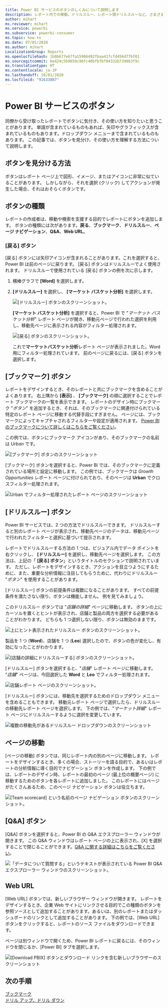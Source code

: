 ```yaml
---
title: Power BI サービスのボタンのしくみについて説明します
description: レポート内での移動、ドリルスルー、レポート間ドリルスルーなど、さまざまなアクションを起動する目的でボタンを利用できます。
author: mihart
ms.reviewer: mihart
ms.service: powerbi
ms.subservice: powerbi-consumer
ms.topic: how-to
ms.date: 07/01/2020
ms.author: mihart
LocalizationGroup: Reports
ms.openlocfilehash: 1b0b677e67fa15906492fbaa41fcfd456d77bf01
ms.sourcegitcommit: be424c5b9659c96fc40bfbfbf04332b739063f9c
ms.translationtype: HT
ms.contentlocale: ja-JP
ms.lasthandoff: 10/01/2020
ms.locfileid: "91633887"
---
```

# <a name="buttons-in-the-power-bi-service"></a>Power BI サービスのボタン
同僚から受け取ったレポートでボタンに気付き、その使い方を知りたいと思うことがあります。 単語が含まれているものもあれば、矢印やグラフィックスが含まれているものもあります。ドロップダウン メニューまで含まれているものもあります。 この記事では、ボタンを見分け、その使い方を理解する方法について説明します。

## <a name="how-to-recognize-a-button"></a>ボタンを見分ける方法
ボタンはレポート ページ上で図形、イメージ、またはアイコンに非常に似ていることがあります。 しかしながら、それを選択 (クリック) してアクションが発生した場合、それはおそらくボタンです。

## <a name="types-of-buttons"></a>ボタンの種類
レポートの作成者は、移動や検索を支援する目的でレポートにボタンを追加します。 ボタンの種類には次があります。**戻る**、**ブックマーク**、**ドリルスルー**、**ページ ナビゲーション**、**Q&A**、**Web URL**。 

### <a name="back-buttons"></a>[戻る] ボタン 
[戻る] ボタンには矢印アイコンが含まれることがあります。これを選択すると、Power BI は前のページに戻ります。  [戻る] ボタンはドリルスルーでよく使用されます。 ドリルスルーで使用されている [戻る] ボタンの例を次に示します。

1. 横棒グラフで **[Word]** を選択します。
1. **[ドリルスルー]** を選択し、 **[マーケット バスケット分析]** を選択します。

    ![[ドリルスルー] ボタンのスクリーンショット。](media/end-user-buttons/power-bi-drillthrough.png)

    **[マーケット バスケット分析]** を選択すると、Power BI で "*マーケット バスケット分析*" レポート ページが開き、移動元ページで行われた選択を利用し、移動先ページに表示される内容がフィルター処理されます。

    ![[戻る] ボタンのスクリーンショット。](media/end-user-buttons/power-bi-go-back.png)

    これで**マーケットバスケット分析**レポート ページが表示されました。Word 用にフィルター処理されています。 前のページに戻るには、[戻る] ボタンを選択します。 

## <a name="bookmark-buttons"></a>[ブックマーク] ボタン
レポートをデザインするとき、そのレポートと共にブックマークを含めることがよくあります。 右上隅から **[表示]** 、 **[ブックマーク]** の順に選択することでレポート ブックマークの一覧を表示できます。 レポートのデザイン時にブックマーク "*ボタン*" を追加するとき、それは、そのブックマークに関連付けられている特定のレポート ページに移動する代替手段にすぎません。 ページには、ブックマークによってキャプチャされるフィルターや設定が適用されます。 [Power BI のブックマークについて詳しくはこちらをご覧ください](end-user-bookmarks.md)。 

この例では、ボタンにブックマーク アイコンがあり、そのブックマークの名前は *Urban* です。 

![[ブックマーク] ボタンのスクリーンショット](media/end-user-buttons/power-bi-bookmark.png)

[ブックマーク] ボタンを選択すると、Power BI では、そのブックマークに定義されている場所と設定に移動します。  この例では、ブックマークは *Growth Opportunities* レポート ページに付けられており、そのページは **Urban** でクロスフィルター処理されます。

![Urban でフィルター処理されたレポート ページのスクリーンショット](media/end-user-buttons/power-bi-urban.png)


## <a name="drillthrough-buttons"></a>[ドリルスルー] ボタン
Power BI サービスでは、2 つの方法でドリルスルーできます。 ドリルスルーすると別のレポート ページが表示され、移動先ページのデータは、移動元ページで行われたフィルターと選択に基づいて提示されます。

レポートでドリルスルーする方法の 1 つは、ビジュアル内でデータ ポイントを右クリックし、 **[ドリルスルー]** を選択し、移動先ページを選択します。 この方法は、上記の「 **[戻る] ボタン**」というタイトルのセクションで説明されています。 ただし、レポートをデザインするとき、アクションを目立つようにするために、また、重要な分析情報に注目してもらうために、代わりにドリルスルー "*ボタン*" を使用することがあります。  

[ドリルスルー] ボタンの前提条件は複数になることがあります。 すべての前提条件を満たさない限り、ボタンは機能しません。 例を見てみましょう。

このドリルスルー ボタンでは "*店舗の詳細*" ページに移動します。 ボタンの上にカーソルを置くとヒントが表示され、店舗と製品の両方を選択する必要があることがわかります。 どちらも 1 つ選択しない限り、ボタンは無効のままです。

![上にヒント表示されたドリルスルー ボタンのスクリーンショット。](media/end-user-buttons/power-bi-drill-two-selections.png)

製品を 1 つ (**Word**)、店舗を 1 つ (**Leo**) 選択したので、ボタンの色が変化し、有効になったことがわかります。

![[店舗の詳細にドリルスルーする] ボタンのスクリーンショット。](media/end-user-buttons/power-bi-select-both.png)

[ドリルスルー] ボタンを選択すると、"*店舗*" レポート ページに移動します。 "*店舗*" ページは、今回選択した **Word** と **Leo** でフィルター処理されます。

![店舗レポート ページのスクリーンショット。](media/end-user-buttons/power-bi-store.png)

[ドリルスルー] ボタンには、移動先を選択するためのドロップダウン メニューを含めることもできます。 移動元レポート ページで選択したら、ドリルスルーの移動先レポート ページを選択します。 下の例では、"*マーケット詳細*" レポート ページにドリルスルーするように選択を変更しています。 

![複数の移動先があるドリルスルー ドロップダウンのスクリーンショット](media/end-user-buttons/power-bi-destination.png)

## <a name="page-navigation"></a>ページの移動

[ページの移動] ボタンでは、同じレポート内の別のページに移動します。 レポートをデザインするとき、多くの場合、ストーリーを語る目的で、あるいはレポートの分析情報に導く目的でナビゲーション ボタンを作成します。 下の例では、レポートのデザイン時、レポートの最初のページ (最上位の概要ページ) に移動するためのボタンを各レポートに追加しました。 このレポートにはページがたくさんあるため、このページ ナビゲーション ボタンは役立ちます。

![[Team scorecard] という名前のページ ナビゲーション ボタンのスクリーンショット。](media/end-user-buttons/power-bi-nav-button.png)


## <a name="qa-buttons"></a>[Q&A] ボタン 
[Q&A] ボタンを選択すると、Power BI の Q&A エクスプローラー ウィンドウが開きます。 この Q&A ウィンドウはレポート ページの上に表示され、[X] を選択することで閉じることができます。[Q&A に関する詳細はこちらをご覧ください](end-user-q-and-a.md)。

![「データについて質問する」というテキストが表示されている Power BI Q&A エクスプローラー ウィンドウのスクリーンショット。](media/end-user-buttons/power-bi-qna.png)

## <a name="web-url"></a>Web URL
[Web URL] ボタンでは、新しいブラウザー ウィンドウが開きます。 レポートをデザインするとき、企業 Web サイトにリンクさせる目的でこの種類のボタンを参照ソースとして追加することがあります。あるいは、別のレポートまたはダッシュボードのリンクとして追加することがあります。 下の例では、[Web URL] ボタンをクリックすると、レポートのソース ファイルをダウンロードできます。 

ページは別ウィンドウで開くため、Power BI レポートに戻るには、そのウィンドウを閉じるか、[Power BI] タブを選択します。

![[Download PBIX] ボタンとダウンロード リンクを含む新しいブラウザーのスクリーンショット](media/end-user-buttons/power-bi-url.png)

## <a name="next-steps"></a>次の手順
[ブックマーク](end-user-bookmarks.md)    
[ドリル アップ、ドリル ダウン](end-user-drill.md)
